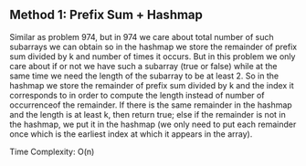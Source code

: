 ## Method 1: Prefix Sum + Hashmap

Similar as problem 974, but in 974 we care about total number of such subarrays we can obtain so in the hashmap we store the remainder 
of prefix sum divided by k and number of times it occurs. But in this problem we only care about if or not we have such a subarray
(true or false) while at the same time we need the length of the subarray to be at least 2. So in the hashmap we store the remainder 
of prefix sum divided by k and the index it corresponds to in order to compute the length instead of number of occurrenceof the remainder. If there is the same remainder in the hashmap and the length is at least k, then return true; else if the remainder is not in the hashmap, we put it in the hashmap (we only need to put each remainder once which is the earliest index at which it appears in the array).

Time Complexity: O(n)
